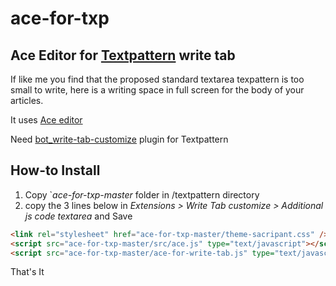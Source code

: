 ace-for-txp
===========

Ace Editor for [Textpattern](http://www.textpatern.com) write tab
------------------------------------

If like me you find that the proposed standard textarea texpattern is too small to write, here is a writing space in full screen for the body of your articles.

It uses [Ace editor](http://ace.ajax.org/#nav=about)

Need [bot_write-tab-customize](http://forum.textpattern.com/viewtopic.php?id=32175) plugin for Textpattern

How-to Install
--------------

1. Copy `*ace-for-txp-master* folder in /textpattern directory
2. copy the 3 lines below in *Extensions > Write Tab customize > Additional js code textarea* and Save

```html
<link rel="stylesheet" href="ace-for-txp-master/theme-sacripant.css" />
<script src="ace-for-txp-master/src/ace.js" type="text/javascript"></script>
<script src="ace-for-txp-master/ace-for-write-tab.js" type="text/javascript"></script>
```
	
That's It

